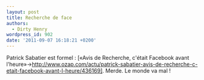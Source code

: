 ```yaml
---
layout: post
title: Recherche de face
authors:
  - Dirty Henry
wordpress_id: 902
date: '2011-09-07 16:18:21 +0200'
---
```

Patrick Sabatier est formel : [«Avis de Recherche, c'était Facebook avant l'heure»->http://www.ozap.com/actu/patrick-sabatier-avis-de-recherche-c-etait-facebook-avant-l-heure/436169]. Merde. Le monde va mal !
